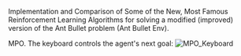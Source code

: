 Implementation and Comparison of Some of the New, Most Famous Reinforcement Learning Algorithms for solving a modified (improved) version of the Ant Bullet problem (Ant Bullet Env).

MPO. The keyboard controls the agent's next goal:
![MPO_Keyboard](https://github.com/user-attachments/assets/38ec4c02-2067-4618-be46-a58a63f94edc)

